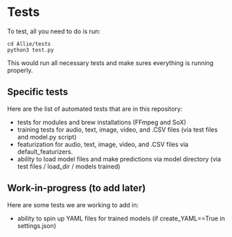 # Tests

To test, all you need to do is run:

```
cd Allie/tests
python3 test.py
```

This would run all necessary tests and make sures everything is running properly.

## Specific tests

Here are the list of automated tests that are in this repository:
- tests for modules and brew installations (FFmpeg and SoX)
- training tests for audio, text, image, video, and .CSV files (via test files and model.py script)
- featurization for audio, text, image, video, and .CSV files via default_featurizers.
- ability to load model files and make predictions via model directory (via test files / load_dir / models trained) 

## Work-in-progress (to add later)

Here are some tests we are working to add in:
- ability to spin up YAML files for trained models (if create_YAML==True in settings.json) 
